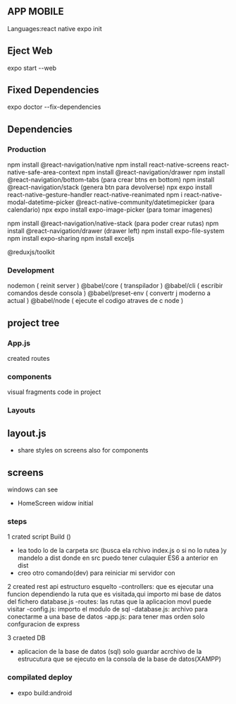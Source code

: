 ## APP MOBILE
Languages:react native
expo init
## Eject Web
expo start --web
## Fixed Dependencies
expo doctor --fix-dependencies
## Dependencies
### Production
npm install @react-navigation/native
npm install react-native-screens react-native-safe-area-context
npm install @react-navigation/drawer 
npm install @react-navigation/bottom-tabs   (para crear btns en bottom)
npm install @react-navigation/stack (genera btn para devolverse)
npx expo install react-native-gesture-handler react-native-reanimated
npm i react-native-modal-datetime-picker @react-native-community/datetimepicker (para calendario)
npx expo install expo-image-picker (para tomar imagenes)


npm install @react-navigation/native-stack (para poder crear rutas)
npm install @react-navigation/drawer (drawer left)
npm install  expo-file-system
npm install  expo-sharing
npm install  exceljs

@reduxjs/toolkit
### Development
nodemon ( reinit server )
@babel/core ( transpilador )
@babel/cli ( escribir comandos  desde consola )
@babel/preset-env ( convertr j moderno a actual )
@babel/node ( ejecute el codigo atraves de c node )

## project tree
### App.js
created routes

### components
visual fragments code in project 

### Layouts
## layout.js
- share styles on screens also for components

## screens
windows can see 
- HomeScreen widow initial

### steps
1 crated script Build ()
- lea todo lo de la carpeta src (busca ela rchivo index.js o si no lo rutea )y mandelo a dist 
donde en src puedo tener culaquier ES6 a anterior en dist
- creo otro comando(dev) para reiniciar mi servidor con

2 created rest api
estructuro esquelto
 -controllers: que es ejecutar una funcion dependiendo la ruta que es visitada,qui importo mi base  de  datos del fichero database.js
 -routes: las rutas que la aplicacion movl puede visitar
 -config.js: importo el modulo de sql
 -database.js: archivo para conectarme a una base de datos 
 -app.js: para tener mas orden solo confguracion de express

3 craeted DB  
- aplicacion de la base de datos (sql) solo guardar acrchivo de la estrucutura que se ejecuto en la consola de la base de datos(XAMPP)

### compilated deploy
- expo build:android





